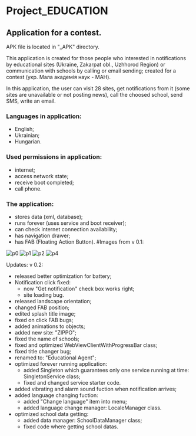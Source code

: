 # Project_EDUCATION
## Application for a contest.

APK file is located in "_APK" directory.

This application is created for those people who interested in notifications by educational sites (Ukraine, Zakarpat obl., Uzhhorod Region) or communication with schools by calling or email sending; created for a contest (укр. Мала академія наук - МАН).

In this application, the user can visit 28 sites, get notifications from it (some sites are unavailable or not posting news), call the choosed school, send SMS, write an email.

### Languages in application:
 - English;
 - Ukrainian;
 - Hungarian.

### Used permissions in application:
 - internet;
 - access network state;
 - receive boot completed;
 - call phone.
 
### The application:
 - stores data (xml, database);
 - runs forever (uses service and boot receiver);
 - can check internet connection availability;
 - has navigation drawer;
 - has FAB (Floating Action Button).
#Images from v 0.1:
 
 
 
 
![p0](https://user-images.githubusercontent.com/22663206/32137163-acfa3d06-bc1a-11e7-88bf-4d35003d2b31.PNG)
![p1](https://user-images.githubusercontent.com/22663206/32137164-ad2bcfec-bc1a-11e7-879d-a38fbf5e8a68.PNG)
![p2](https://user-images.githubusercontent.com/22663206/32137165-ad542622-bc1a-11e7-81d3-8c5a7d926c8d.PNG)
![p4](https://user-images.githubusercontent.com/22663206/32137166-ad7ee09c-bc1a-11e7-8013-44504cdbdbb5.PNG)

Updates:
v 0.2:
  - released better optimization for battery;
  - Notification click fixed:
    - now "Get notification" check box works right;
    - site loading bug.
  - released landscape orientation;
  - changed FAB position;
  - edited splash title image;
  - fixed on click FAB bugs;
  - added animations to objects;
  - added new site: "ZIPPO";
  - fixed the name of schools;
  - fixed and optimized WebViewClientWithProgressBar class;
  - fixed title changer bug;
  - renamed to: "Educational Agent";
  - optimized forever running application:
    - added Singleton which guarantees only one service running at time: SingletonService class;
    - fixed and changed service starter code.
  - added vibrating and alarm sound fuction when notification arrives;
  - added language changing fuction:
    - added "Change language" item into menu;
    - added language change manager: LocaleManager class.
  - optimized school data getting:
    - added data manager: SchoolDataManager class;
    - fixed code where getting school datas.
